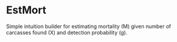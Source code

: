 # EstMort
Simple intuition builder for estimating mortality (M) given number of carcasses found (X) and detection probability (g).
